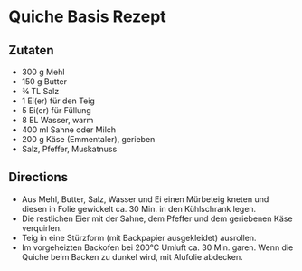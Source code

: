 Quiche Basis Rezept
===================

Zutaten
-------

* 300 g Mehl
* 150 g Butter
* ¾ TL Salz
* 1 Ei(er) für den Teig
* 5 Ei(er) für Füllung
* 8 EL Wasser, warm
* 400 ml Sahne oder Milch
* 200 g Käse (Emmentaler), gerieben
* Salz, Pfeffer, Muskatnuss


Directions
----------

* Aus Mehl, Butter, Salz, Wasser und Ei einen Mürbeteig kneten und diesen in Folie gewickelt ca. 30 Min. in den Kühlschrank legen.
* Die restlichen Eier mit der Sahne, dem Pfeffer und dem geriebenen Käse verquirlen.
* Teig in eine Stürzform (mit Backpapier ausgekleidet) ausrollen.
* Im vorgeheizten Backofen bei 200°C Umluft ca. 30 Min. garen. Wenn die Quiche beim Backen zu dunkel wird, mit Alufolie abdecken.